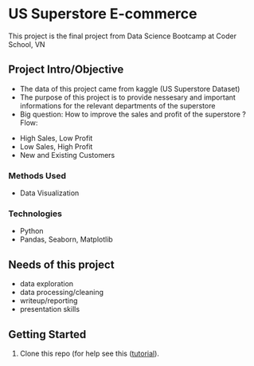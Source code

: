 # US Superstore E-commerce
This project is the final project from Data Science Bootcamp at Coder School, VN

## Project Intro/Objective
- The data of this project came from kaggle (US Superstore Dataset)
- The purpose of this project is to provide nessesary and important informations for the relevant departments of the superstore 
- Big question: How to improve the sales and profit of the superstore ?
Flow: 
+ High Sales, Low Profit
+ Low Sales, High Profit
+ New and Existing Customers

### Methods Used
* Data Visualization

### Technologies 
* Python
* Pandas, Seaborn, Matplotlib

## Needs of this project
- data exploration
- data processing/cleaning
- writeup/reporting
- presentation skills

## Getting Started

1. Clone this repo (for help see this ([tutorial](https://help.github.com/articles/cloning-a-repository/)).


